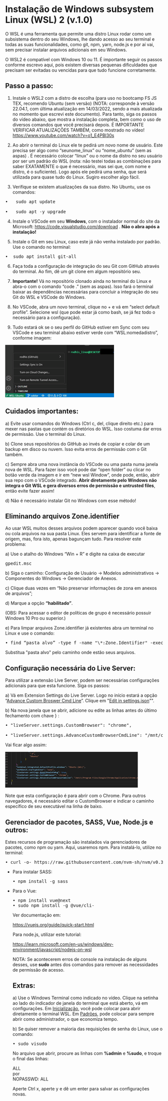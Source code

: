 # Instalação de Windows subsystem Linux (WSL) 2 (v.1.0)

O WSL é uma ferramenta que permite uma distro Linux rodar como um subsistema dentro do seu Windows, lhe dando acesso ao seu terminal e todas as suas funcionalidades, como git, npm, yarn, node.js e por aí vai, sem precisar instalar arquivos adicionais em seu Windows.

O WSL2 é compatível com Windows 10 ou 11. É importante seguir os passos conforme escrevo aqui, pois existem diversas pequenas dificuldades que precisam ser evitadas ou vencidas para que tudo funcione corretamente.

## Passo a passo:

1. Instale o WSL2 com a distro de escolha (para uso no bootcamp FS JS TEX, recomendo Ubuntu (sem versão) (NOTA: corresponde à versão 22.04.1, com última atualização em 14/03/2022, sendo a mais atualizada no momento que escrevi este documento). Para tanto, siga os passos do vídeo abaixo, que mostra a instalação completa, bem como o uso de diversos comandos que você precisará depois. É IMPORTANTE VERIFICAR ATUALIZAÇÕES TAMBÉM, como mostrado no vídeo!
   https://www.youtube.com/watch?v=o1_E4PBl30s

2. Ao abrir o terminal do Linux ele te pedirá um novo nome de usuário. Este precisa ser algo como “seunome_linux” ou “nome_ubuntu” (sem as aspas) . É necessário colocar “linux” ou o nome da distro no seu usuário por ser um padrão do WSL (nota: não testei todas as combinações para saber EXATAMENTE o que é necessário, mas sei que, com nome e distro, é o suficiente). Logo após ele pedirá uma senha, que será utilizada para quase tudo do Linux. Sugiro escolher algo fácil.

3. Verifique se existem atualizações da sua distro. No Ubuntu, use os comandos: <br/>
<pre>•   sudo apt update <br/>
•   sudo apt -y upgrade <br/></pre>

4. Instale o VSCode em seu **Windows**, com o instalador normal do site da Microsoft: https://code.visualstudio.com/download . **Não o abra após a instalação!**

5. Instale o Git em seu Linux, caso este já não venha instalado por padrão. Use o comando no terminal:

<pre>•	sudo apt install git-all</pre>

6. Faça toda a configuração de integração do seu Git com GitHub através do terminal. Ao fim, dê um git clone em algum repositório seu.

7. **Importante!** Vá no repositório clonado ainda no terminal do Linux e abra-o com o comando “code .” (sem as aspas). Isso fará o terminal baixar as dependências necessárias para concluir a integração do seu Git do WSL e VSCode do Windows.

8. No VSCode, abra um novo terminal, clique no + e vá em “select default profile”. Selecione wsl (que pode estar já como bash, se já fez todo o necessário para a configuração).
9. Tudo estará ok se o seu perfil do GitHub estiver em Sync com seu VSCode e seu terminal abaixo estiver verde com “WSL:nomedadistro”, conforme imagem:

<img src="./md-1.png" alt="vscode ok"/><br />

## Cuidados importantes:

a) Evite usar comandos do Windows (Ctrl c, del, clique direito etc.) para mexer nas pastas que contém os diretórios do WSL. Isso costuma dar erros de permissão. Use o terminal do Linux.

b) Clone seus repositórios do GitHub ao invés de copiar e colar de um backup em disco ou nuvem. Isso evita erros de permissão com o Git também.

c) Sempre abra uma nova instância do VSCode ou uma pasta numa janela nova de WSL. Para fazer isso você pode dar “open folder” ou clicar no botão verde da imagem e ir em “new wsl Window”, onde pode, então, abrir sua repo com o VSCode integrado. **Abrir diretamente pelo Windows não integra o Git WSL e gera diversos erros de permissão e untrusted files**, então evite fazer assim!

d) Não é necessário instalar Git no Windows com esse método!

## Eliminando arquivos Zone.identifier

Ao usar WSL muitos desses arquivos podem aparecer quando você baixa ou cola arquivos na sua pasta Linux. Eles servem para identificar a fonte de origem, mas, fora isto, apenas bagunçam tudo. Para resolver este problema:

a) Use o atalho do Windows “Win + R” e digite na caixa de executar <pre>gpedit.msc</pre>

b) Siga o caminho: Configuração de Usuário -> Modelos administrativos -> Componentes do Windows -> Gerenciador de Anexos.

c) Clique duas vezes em “Não preservar informações de zona em anexos de arquivos”;

d) Marque a opção **“habilitado”**.

(OBS: Para acessar o editor de políticas de grupo é necessário possuir Windows 10 Pro ou superior.)

e) Para limpar arquivos Zone.identifier já existentes abra um terminal no Linux e use o comando:

<pre>• find “pasta alvo” -type f -name "\*:Zone.Identifier" -exec rm -f {} \;</pre>

Substitua "pasta alvo" pelo caminho onde estão seus arquivos.

## Configuração necessária do Live Server:

Para utilizar a extensão Live Server, podem ser necessárias configurações adicionais para que esta funcione. Siga os passos:

a) Vá em Extension Settings do Live Server. Logo no início estará a opção “<u>Advance Custom Broswer Cmd Line</u>”. Clique em "<u>Edit in settings.json</u>"".

b) Na nova janela que se abrir, adicione ou edite as linhas antes do último fechamento com chave } :

<pre>• "liveServer.settings.CustomBrowser": "chrome",

• "liveServer.settings.AdvanceCustomBrowserCmdLine": "/mnt/c/Program Files/Google/Chrome/Application/chrome.exe",</pre>

Vai ficar algo assim: <br />

<img src="./md-2.png" alt="vscode ok"/><br />

Note que esta configuração é para abrir com o Chrome. Para outros navegadores, é necessário editar o CustomBrowser e indicar o caminho específico de seu executável na linha de baixo.

## Gerenciador de pacotes, SASS, Vue, Node.js e outros:

Estes recursos de programação são instalados via gerenciadores de pacotes, como npm ou yarn. Aqui, usaremos npm. Para instalá-lo, utilize no terminal:

<pre>• curl -o- https://raw.githubusercontent.com/nvm-sh/nvm/v0.35.3/install.sh | bash</pre>

- Para instalar SASS:

  <pre>• npm install -g sass</pre>

- Para o Vue:

  <pre>• npm install vue@next
  • sudo npm install -g @vue/cli-</pre>

  Ver documentação em:

  https://vuejs.org/guide/quick-start.html

  Para node.js, utilizar este tutorial:

  https://learn.microsoft.com/en-us/windows/dev-environment/javascript/nodejs-on-wsl

  NOTA: Se acontecerem erros de console na instalação de alguns desses, use **sudo** antes dos comandos para remover as necessidades de permissão de acesso.

  ## Extras:

  a) Use o Windows Terminal como indicado no vídeo. Clique na setinha ao lado do indicador de janela do terminal que está aberto, vá em configurações. Em <u>Inicialização</u>, você pode colocar para abrir diretamente o terminal WSL. Em <u>Padrões</u>, pode colocar para sempre abrir como administrador, o que economiza tempo.

  b) Se quiser remover a maioria das requisições de senha do Linux, use o comando:

  <pre>• sudo visudo</pre>

  No arquivo que abrir, procure as linhas com **%admin** e **%sudo**, e troque o final das linhas:

  ALL <br />
  por<br />
  NOPASSWD: ALL <br />

  Aperte Ctrl x, aperte y e dê um enter para salvar as configurações novas.
